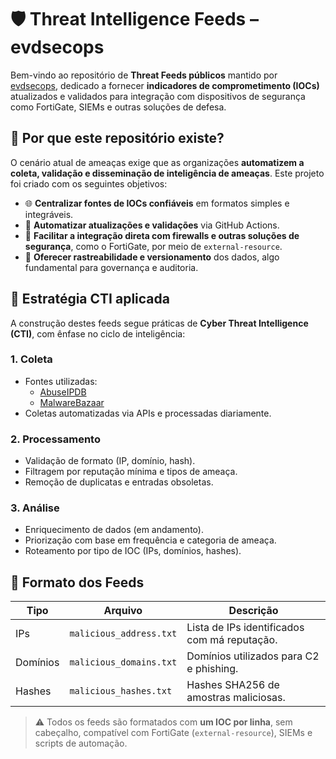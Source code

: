 
# 🛡️ Threat Intelligence Feeds – evdsecops

Bem-vindo ao repositório de **Threat Feeds públicos** mantido por [evdsecops](https://github.com/evdsecops), dedicado a fornecer **indicadores de comprometimento (IOCs)** atualizados e validados para integração com dispositivos de segurança como FortiGate, SIEMs e outras soluções de defesa.

## 🚀 Por que este repositório existe?

O cenário atual de ameaças exige que as organizações **automatizem a coleta, validação e disseminação de inteligência de ameaças**. Este projeto foi criado com os seguintes objetivos:

- 🌐 **Centralizar fontes de IOCs confiáveis** em formatos simples e integráveis.
- 🔄 **Automatizar atualizações e validações** via GitHub Actions.
- 📡 **Facilitar a integração direta com firewalls e outras soluções de segurança**, como o FortiGate, por meio de `external-resource`.
- 🔎 **Oferecer rastreabilidade e versionamento** dos dados, algo fundamental para governança e auditoria.

## 🧠 Estratégia CTI aplicada

A construção destes feeds segue práticas de **Cyber Threat Intelligence (CTI)**, com ênfase no ciclo de inteligência:

### 1. **Coleta**
- Fontes utilizadas:
  - [AbuseIPDB](https://abuseipdb.com)
  - [MalwareBazaar](https://bazaar.abuse.ch)
- Coletas automatizadas via APIs e processadas diariamente.

### 2. **Processamento**
- Validação de formato (IP, domínio, hash).
- Filtragem por reputação mínima e tipos de ameaça.
- Remoção de duplicatas e entradas obsoletas.

### 3. **Análise**
- Enriquecimento de dados (em andamento).
- Priorização com base em frequência e categoria de ameaça.
- Roteamento por tipo de IOC (IPs, domínios, hashes).

## 📂 Formato dos Feeds

| Tipo       | Arquivo                      | Descrição                              |
|------------|------------------------------|----------------------------------------|
| IPs        | `malicious_address.txt`          | Lista de IPs identificados com má reputação. |
| Domínios   | `malicious_domains.txt`      | Domínios utilizados para C2 e phishing. |
| Hashes     | `malicious_hashes.txt`       | Hashes SHA256 de amostras maliciosas.  |

> ⚠️ Todos os feeds são formatados com **um IOC por linha**, sem cabeçalho, compatível com FortiGate (`external-resource`), SIEMs e scripts de automação.
